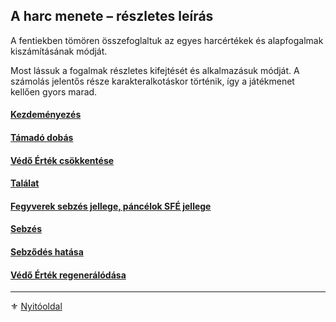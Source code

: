 
## A harc menete – részletes leírás

A fentiekben tömören összefoglaltuk az egyes harcértékek és alapfogalmak kiszámításának módját.

Most lássuk a fogalmak részletes kifejtését és alkalmazásuk módját. A számolás jelentős része karakteralkotáskor történik, így a játékmenet kellően gyors marad.

#### [Kezdeményezés](064_02_01_kezdemenyezes.md)

#### [Támadó dobás](064_02_02_tamado_dobas.md)

#### [Védő Érték csökkentése](064_02_03_vedo_ertek_csokkentese.md)

#### [Találat](064_02_04_talalat.md)

#### [Fegyverek sebzés jellege, páncélok SFÉ jellege](064_02_05_fegyver_sebzes_jellege.md)

#### [Sebzés](064_02_06_sebzes.md)

#### [Sebződés hatása](064_02_07_sebzodes_hatasa.md)

#### [Védő Érték regenerálódása](064_02_08_ve_regeneralodas.md)


---

⚜️ [Nyitóoldal](start.md#6-harcrendszer-%EF%B8%8F)
